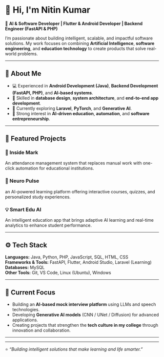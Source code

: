 # 👋 Hi, I'm Nitin Kumar  

🚀 **AI & Software Developer | Flutter & Android Developer | Backend Engineer (FastAPI & PHP)**  

I’m passionate about building intelligent, scalable, and impactful software solutions. My work focuses on combining **Artificial Intelligence**, **software engineering**, and **education technology** to create products that solve real-world problems.

---

## 🧠 About Me  
- 💻 Experienced in **Android Development (Java)**, **Backend Development (FastAPI, PHP)**, and **AI-based systems**.  
- 🧩 Skilled in **database design**, **system architecture**, and **end-to-end app development**.  
- 🌱 Currently exploring **Laravel**, **PyTorch**, and **Generative AI**.  
- 🎯 Strong interest in **AI-driven education**, **automation**, and **software entrepreneurship**.  

---

## 🚀 Featured Projects  

### 🎯 Inside Mark  
An attendance management system that replaces manual work with one-click automation for educational institutions.  

### 🧠 Neuro Pulse  
an AI-powered learning platform offering interactive courses, quizzes, and personalized study experiences.  

### 💡 Smart Edu AI  
An intelligent education app that brings adaptive AI learning and real-time analytics to enhance student performance.  

---

## ⚙️ Tech Stack  
**Languages:** Java, Python, PHP, JavaScript, SQL, HTML, CSS  
**Frameworks & Tools:** FastAPI, Flutter, Android Studio, Laravel (Learning)  
**Databases:** MySQL  
**Other Tools:** Git, VS Code, Linux (Ubuntu), Windows  

---

## 🎯 Current Focus  
- Building an **AI-based mock interview platform** using LLMs and speech technologies.  
- Developing **Generative AI models** (CNN / UNet / Diffusion) for advanced applications.  
- Creating projects that strengthen the **tech culture in my college** through innovation and collaboration.  

---

---

⭐ *“Building intelligent solutions that make learning and life smarter.”*  
